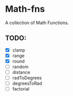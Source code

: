 # Math-fns

A collection of Math Functions.

## TODO:

- [x] clamp
- [x] range
- [x] round
- [ ] random
- [ ] distance
- [ ] radToDegrees
- [ ] degreesToRad
- [ ] factorial
